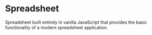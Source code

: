 # Spreadsheet

Spreadsheet built entirely in vanilla JavaScript that provides the basic functionality of a modern spreadsheet application. 
